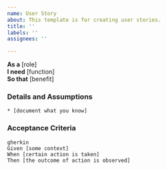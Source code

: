 ```yaml
---
name: User Story
about: This template is for creating user stories.
title: ''
labels: ''
assignees: ''

---
```

**As a** [role]  
**I need** [function]  
**So that** [benefit]  
      
### Details and Assumptions
    * [document what you know]      
### Acceptance Criteria  
    gherkin
    Given [some context]
    When [certain action is taken]
    Then [the outcome of action is observed]
